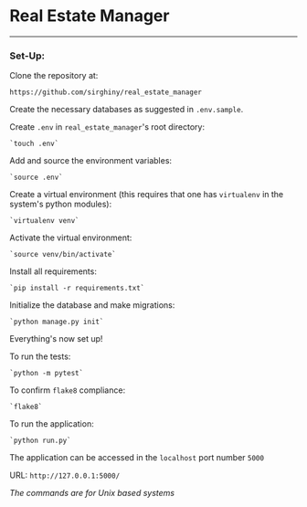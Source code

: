 # Real Estate Manager

***

### Set-Up:

Clone the repository at:

	https://github.com/sirghiny/real_estate_manager

Create the necessary databases as suggested in `.env.sample`.

Create `.env` in `real_estate_manager`'s root directory:

	`touch .env`

Add and source the environment variables:

	`source .env`

Create a virtual environment (this requires that one has `virtualenv` in the system's python modules):

	`virtualenv venv`

Activate the virtual environment:

	`source venv/bin/activate`

Install all requirements:

	`pip install -r requirements.txt`

Initialize the database and make migrations:

	`python manage.py init`

Everything's now set up!

To run the tests:

	`python -m pytest`

To confirm `flake8` compliance:

	`flake8`

To run the application:

	`python run.py`

The application can be accessed in the `localhost` port number `5000`

URL:
	`http://127.0.0.1:5000/`

*The commands are for Unix based systems*
